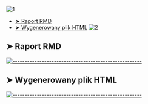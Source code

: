 ![1](https://user-images.githubusercontent.com/9076417/72381127-1d165600-3717-11ea-983f-91fa400106db.png)
* [➤ Raport RMD](#-raport)
* [➤ Wygenerowany plik HTML](#-html)
![2](https://user-images.githubusercontent.com/9076417/72381127-1d165600-3717-11ea-983f-91fa400106db.png)

## ➤ Raport RMD
[![-----------------------------------------------------](https://user-images.githubusercontent.com/9076417/72381127-1d165600-3717-11ea-983f-91fa400106db.png)](#raport)



## ➤ Wygenerowany plik HTML
[![-----------------------------------------------------](https://user-images.githubusercontent.com/9076417/72381127-1d165600-3717-11ea-983f-91fa400106db.png)](#html)
